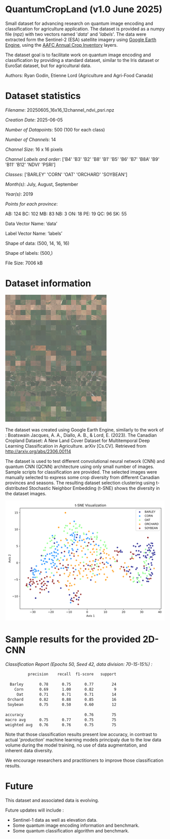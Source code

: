 # QuantumCropLand (v1.0 June 2025) 
Small dataset for advancing research on quantum image encoding and classification for agriculture application. The dataset is provided as a numpy file (npz) with two vectors named '_data_' and '_labels_'. The data were extracted form the Sentinel-2 (ESA) satellite imagery using [Google Earth Engine](https://earthengine.google.com/  "Google Earth Engine"), using the [AAFC Annual Crop Inventory](https://www.agr.gc.ca/atlas/aci) layers.

The dataset goal is to facilitate work on quantum image encoding and classification by providing a standard dataset, similar to the Iris dataset or EuroSat dataset, but for agricultural data. 

Authors: Ryan Godin, Etienne Lord (Agriculture and Agri-Food Canada)

# Dataset statistics
_Filename_: 20250605_16x16_12channel_ndvi_psri.npz

_Creation Date_: 2025-06-05

_Number of Datapoints_: 500 (100 for each class)

_Number of Channels_: 14

_Channel Size_: 16 x 16 pixels

_Channel Labels and order_: ['B4' 'B3' 'B2' 'B8' 'B1' 'B5' 'B6' 'B7' 'B8A' 'B9' 'B11' 'B12' 'NDVI'
 'PSRI']
 
_Classes_: ['BARLEY' 'CORN' 'OAT' 'ORCHARD' 'SOYBEAN']

_Month(s)_: July, August, September

_Year(s)_: 2019

_Points for each province_:

AB: 124
BC: 102
MB: 83
NB: 3
ON: 18
PE: 19
QC: 96
SK: 55

Data Vector Name: ‘data’

Label Vector Name: ‘labels’

Shape of data: (500, 14, 16, 16)

Shape of labels: (500,)

File Size: 7006 kB

# Dataset information

![dataset overview](https://github.com/etiennelord/QuantumCropLand/blob/main/20250605_16x16_12channel_ndvi_psri.png)

The dataset was created using Google Earth Engine, similarly to the work of :
Boatswain Jacques, A. A., Diallo, A. B., & Lord, E. (2023). The Canadian Cropland Dataset: A New Land Cover Dataset for Multitemporal Deep Learning Classification in Agriculture. arXiv [Cs.CV]. Retrieved from http://arxiv.org/abs/2306.00114

The dataset is used to test different convolutional neural network (CNN) and quantum CNN (QCNN) architecture using only small number of images. Sample scripts for classification are provided. The selected images were manually selected to express some crop diversity from different Canadian provinces and seasons. The resulting dataset selection clustering using t-distributed Stochastic Neighbor Embedding (t-SNE) shows the diversity in the dataset images.

![dataset T-distributed Stochastic Neighbor Embedding overview](https://github.com/etiennelord/QuantumCropLand/blob/main/20250605_tSNE.svg)

# Sample results for the provided 2D-CNN

_Classification Report (Epochs 50, Seed 42, data division: 70-15-15%) :_

              precision    recall  f1-score   support

      Barley       0.78      0.75      0.77        24
        Corn       0.69      1.00      0.82         9
         Oat       0.71      0.71      0.71        14
     Orchard       0.82      0.88      0.85        16
     Soybean       0.75      0.50      0.60        12

    accuracy                           0.76        75
    macro avg      0.75      0.77      0.75        75
    weighted avg   0.76      0.76      0.75        75

Note that those classification results present low accuracy, in contrast to actual '_production_' machine learning models principaly due to the low data volume during the model training, no use of data augmentation, and inherent data diversity. 

We encourage researchers and practitioners to improve those classification results.

# Future 

This dataset and associated data is evolving. 

Future updates will include :
- Sentinel-1 data as well as elevation data.
- Some quantum image encoding information and benchmark.
- Some quantum classification algorithm and benchmark.


